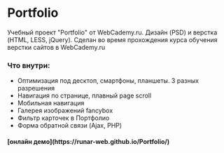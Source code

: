# Portfolio
Учебный проект "Portfolio" от WebCademy.ru. Дизайн (PSD) и верстка (HTML, LESS, jQuery). Сделан во время прохождения курса обучения верстки сайтов в WebCademy.ru
### Что внутри:
* Оптимизация под десктоп, смартфоны, планшеты. 3 разных разрешения
* Навигация по странице, плавный page scroll
* Мобильная навигация
* Галерея изображений fancybox
* Фильтр карточек в Портфолио
* Форма обратной связи (Ajax, PHP)

<h4>[онлайн демо](https://runar-web.github.io/Portfolio/)</h4>
